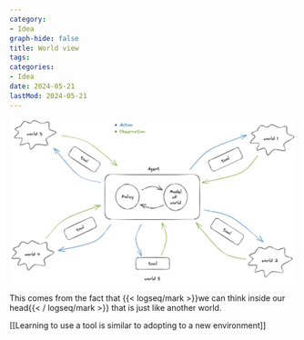 ```yaml
---
category:
- Idea
graph-hide: false
title: World view
tags:
categories:
- Idea
date: 2024-05-21
lastMod: 2024-05-21
---
```



![image.png](/assets/image_1679694786837_0.png)

This comes from the fact that {{< logseq/mark >}}we can think inside our head{{< / logseq/mark >}} that is just like another world.

[[Learning to use a tool is similar to adopting to a new environment]]
